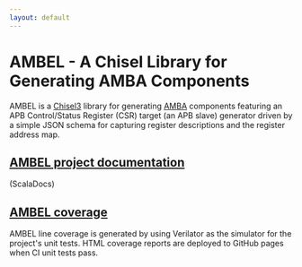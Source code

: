 ```yaml
---
layout: default
---
```

# AMBEL - A Chisel Library for Generating AMBA Components
AMBEL is a [Chisel3](https://www.chisel-lang.org/) library for generating [AMBA](https://www.arm.com/architecture/system-architectures/amba) components featuring an APB Control/Status Register (CSR) target (an APB slave) generator driven by a simple JSON schema for capturing register descriptions and the register address map.
## [AMBEL project documentation](latest/api/ambel)
(ScalaDocs)
## [AMBEL coverage](coverage)
AMBEL line coverage is generated by using Verilator as the simulator for the project's unit tests. HTML coverage reports are deployed to GitHub pages when CI unit tests pass.
